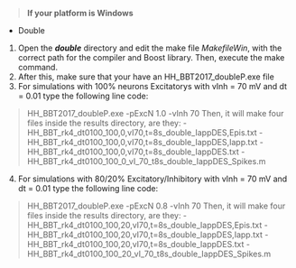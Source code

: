 > **If your platform is Windows**
- Double
1. Open the **_double_** directory and edit the make file *MakefileWin*, with the correct path for the compiler and Boost library. Then, execute the make command.	
2. After this, make sure that your have an HH_BBT2017_doubleP.exe file
3. For simulations with 100% neurons Excitatorys with vInh = 70 mV and dt = 0.01 type the following line code:

> HH_BBT2017_doubleP.exe -pExcN 1.0 -vInh 70
Then, it will make four files inside the results directory, are they:
	 - HH_BBT_rk4_dt0100_100,0,vI70,t=8s_double_IappDES,Epis.txt
	 - HH_BBT_rk4_dt0100_100,0,vI70,t=8s_double_IappDES,Iapp.txt
	 - HH_BBT_rk4_dt0100_100,0,vI70,t=8s_double_IappDES.txt
	 - HH_BBT_rk4_dt0100_100_0_vI_70_t8s_double_IappDES_Spikes.m

4. For simulations with 80/20% Excitatory/Inhibitory with vInh = 70 mV and dt = 0.01 type the following line code:
> HH_BBT2017_doubleP.exe -pExcN 0.8 -vInh 70
Then, it will make four files inside the results directory, are they:
	 - HH_BBT_rk4_dt0100_100,20,vI70,t=8s_double_IappDES,Epis.txt
	 - HH_BBT_rk4_dt0100_100,20,vI70,t=8s_double_IappDES,Iapp.txt
	 - HH_BBT_rk4_dt0100_100,20,vI70,t=8s_double_IappDES.txt
	 - HH_BBT_rk4_dt0100_100_20_vI_70_t8s_double_IappDES_Spikes.m
